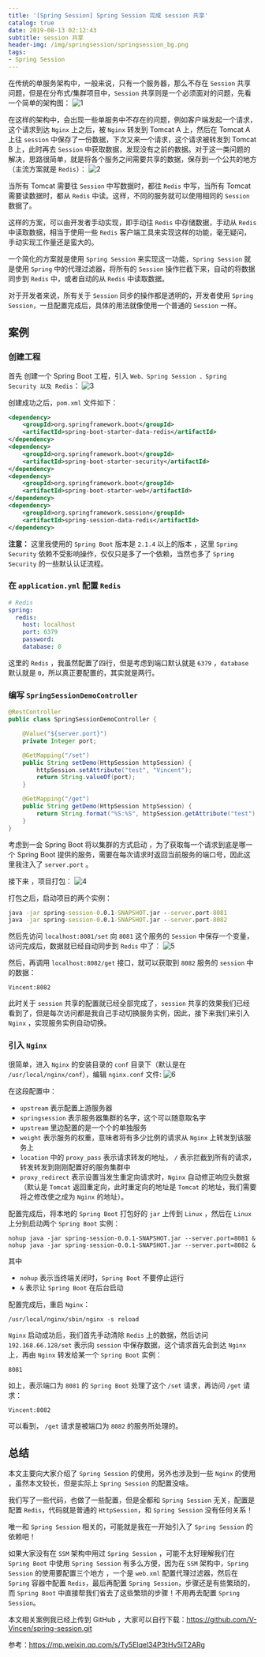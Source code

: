 ```yaml
---
title: '[Spring Session] Spring Session 完成 session 共享'
catalog: true
date: 2019-08-13 02:12:43
subtitle: session 共享
header-img: /img/springsession/springsession_bg.png
tags:
- Spring Session
---
```


在传统的单服务架构中，一般来说，只有一个服务器，那么不存在 `Session` 共享问题，但是在分布式/集群项目中，`Session` 共享则是一个必须面对的问题，先看一个简单的架构图：
![1](1.webp)


在这样的架构中，会出现一些单服务中不存在的问题，例如客户端发起一个请求，这个请求到达 `Nginx` 上之后，被 `Nginx` 转发到 Tomcat A 上，然后在 Tomcat A 上往 `session` 中保存了一份数据，下次又来一个请求，这个请求被转发到 Tomcat B 上，此时再去 `Session` 中获取数据，发现没有之前的数据。对于这一类问题的解决，思路很简单，就是将各个服务之间需要共享的数据，保存到一个公共的地方（主流方案就是 `Redis`）：
![2](2.webp)


当所有 Tomcat 需要往 `Session` 中写数据时，都往 `Redis` 中写，当所有 Tomcat 需要读数据时，都从 `Redis` 中读。这样，不同的服务就可以使用相同的 `Session` 数据了。

这样的方案，可以由开发者手动实现，即手动往 `Redis` 中存储数据，手动从 `Redis` 中读取数据，相当于使用一些 `Redis` 客户端工具来实现这样的功能，毫无疑问，手动实现工作量还是蛮大的。

一个简化的方案就是使用 `Spring Session` 来实现这一功能，`Spring Session` 就是使用 `Spring` 中的代理过滤器，将所有的 `Session` 操作拦截下来，自动的将数据 同步到 `Redis` 中，或者自动的从 `Redis` 中读取数据。

对于开发者来说，所有关于 `Session` 同步的操作都是透明的，开发者使用 `Spring Session`，一旦配置完成后，具体的用法就像使用一个普通的 `Session` 一样。

## 案例
### 创建工程
首先 创建一个 Spring Boot 工程，引入 `Web、Spring Session 、Spring Security 以及 Redis`：
![3](3.webp)

创建成功之后，`pom.xml` 文件如下：
```xml
<dependency>
    <groupId>org.springframework.boot</groupId>
    <artifactId>spring-boot-starter-data-redis</artifactId>
</dependency>
<dependency>
    <groupId>org.springframework.boot</groupId>
    <artifactId>spring-boot-starter-security</artifactId>
</dependency>
<dependency>
    <groupId>org.springframework.boot</groupId>
    <artifactId>spring-boot-starter-web</artifactId>
</dependency>
<dependency>
    <groupId>org.springframework.session</groupId>
    <artifactId>spring-session-data-redis</artifactId>
</dependency>
```
**注意：**
这里我使用的 `Spring Boot` 版本是 `2.1.4` 以上的版本 ，这里 `Spring Security` 依赖不受影响操作，仅仅只是多了一个依赖，当然也多了 `Spring Security` 的一些默认认证流程。

### 在 `application.yml` 配置 `Redis`
```yml
# Redis
spring:
  redis:
    host: localhost
    port: 6379
    password:
    database: 0
```
这里的 `Redis` ，我虽然配置了四行，但是考虑到端口默认就是 `6379` ，`database` 默认就是 `0`，所以真正要配置的，其实就是两行。

### 编写 `SpringSessionDemoController`
```java
@RestController
public class SpringSessionDemoController {

    @Value("${server.port}")
    private Integer port;

    @GetMapping("/set")
    public String setDemo(HttpSession httpSession) {
        httpSession.setAttribute("test", "Vincent");
        return String.valueOf(port);
    }

    @GetMapping("/get")
    public String getDemo(HttpSession httpSession) {
        return String.format("%S:%S", httpSession.getAttribute("test"), port);
    }
}
```
考虑到一会 Spring Boot 将以集群的方式启动 ，为了获取每一个请求到底是哪一个 Spring Boot 提供的服务，需要在每次请求时返回当前服务的端口号，因此这里我注入了 `server.port` 。

接下来 ，项目打包：
![4](4.webp)

打包之后，启动项目的两个实例：
```cmd
java -jar spring-session-0.0.1-SNAPSHOT.jar --server.port-8081
java -jar spring-session-0.0.1-SNAPSHOT.jar --server.port-8082
```

然后先访问 `localhost:8081/set` 向 `8081` 这个服务的 `Session` 中保存一个变量，访问完成后，数据就已经自动同步到 `Redis` 中了：
![5](5.webp)

然后，再调用 `localhost:8082/get` 接口，就可以获取到 `8082` 服务的 `session` 中的数据：
```
Vincent:8082
```

此时关于 `session` 共享的配置就已经全部完成了，`session` 共享的效果我们已经看到了，但是每次访问都是我自己手动切换服务实例，因此，接下来我们来引入 `Nginx` ，实现服务实例自动切换。


### 引入 `Nginx`
很简单，进入 `Nginx` 的安装目录的 `conf` 目录下（默认是在 `/usr/local/nginx/conf`），编辑 `nginx.conf` 文件:
![6](6.jpg)

在这段配置中：

- `upstream` 表示配置上游服务器
- `springsession` 表示服务器集群的名字，这个可以随意取名字
- `upstream` 里边配置的是一个个的单独服务
- `weight` 表示服务的权重，意味者将有多少比例的请求从 `Nginx` 上转发到该服务上
- `location` 中的 `proxy_pass` 表示请求转发的地址， `/` 表示拦截到所有的请求，转发转发到刚刚配置好的服务集群中
- `proxy_redirect` 表示设置当发生重定向请求时，`Nginx` 自动修正响应头数据（默认是 `Tomcat` 返回重定向，此时重定向的地址是 `Tomcat` 的地址，我们需要将之修改使之成为 `Nginx` 的地址）。

配置完成后，将本地的 `Spring Boot` 打包好的 `jar` 上传到 `Linux` ，然后在 `Linux` 上分别启动两个 `Spring Boot` 实例：
```shell
nohup java -jar spring-session-0.0.1-SNAPSHOT.jar --server.port=8081 & 
nohup java -jar spring-session-0.0.1-SNAPSHOT.jar --server.port=8082 & 
```
其中

- `nohup` 表示当终端关闭时，`Spring Boot` 不要停止运行
- `&` 表示让 `Spring Boot` 在后台启动

配置完成后，重启 `Nginx`：
```shell
/usr/local/nginx/sbin/nginx -s reload
```
`Nginx` 启动成功后，我们首先手动清除 `Redis` 上的数据，然后访问 `192.168.66.128/set` 表示向 `session` 中保存数据，这个请求首先会到达 `Nginx` 上，再由 `Nginx` 转发给某一个 `Spring Boot` 实例：
```
8081
```

如上，表示端口为 `8081` 的 `Spring Boot` 处理了这个 `/set` 请求，再访问 `/get` 请求：
```
Vincent:8082
```
可以看到， `/get` 请求是被端口为 `8082` 的服务所处理的。

## 总结
本文主要向大家介绍了 `Spring Session` 的使用，另外也涉及到一些 `Nginx` 的使用 ，虽然本文较长，但是实际上 `Spring Session` 的配置没啥。

我们写了一些代码，也做了一些配置，但是全都和 `Spring Session` 无关，配置是配置 `Redis`，代码就是普通的 `HttpSession`，和 `Spring Session` 没有任何关系！

唯一和 `Spring Session` 相关的，可能就是我在一开始引入了 `Spring Session` 的依赖吧！

如果大家没有在 `SSM` 架构中用过 `Spring Session` ，可能不太好理解我们在 `Spring Boot` 中使用 `Spring Session` 有多么方便，因为在 `SSM` 架构中，`Spring Session` 的使用要配置三个地方 ，一个是 `web.xml` 配置代理过滤器，然后在 `Spring` 容器中配置 `Redis`，最后再配置 `Spring Session`，步骤还是有些繁琐的，而 `Spring Boot` 中直接帮我们省去了这些繁琐的步骤！不用再去配置 `Spring Session`。

本文相关案例我已经上传到 GitHub ，大家可以自行下载：https://github.com/V-Vincen/spring-session.git

参考：https://mp.weixin.qq.com/s/Ty5Elqel34P3tHv5IT2ARg